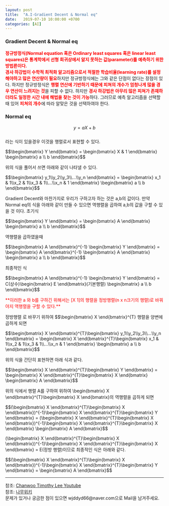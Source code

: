 ```yaml
---
layout: post
title:  "A.I-Gradient Decent & Normal eq"
date:   2019-07-10 10:00:00 +0700
categories: [AI]
---
```


### Gradient Decent & Normal eq
<script type="text/javascript" src="https://cdn.mathjax.org/mathjax/latest/MathJax.js?config=TeX-AMS_HTML"></script>

<span style ="color: red">**정규방정식(Normal equation 혹은 Ordinary least squares 혹은 linear least squares)은 통계학에서 선형 회귀상에서 알지 못하는 값(parameter)를 예측하기 위한 방법론이다.**</span>  
<span style ="color: red">**경사 하강법이 수학적 최적화 알고리즘으로서 적절한 학습비율(learning rate)를 설정해야하고 많은 연산량이 필요**</span>하지만 정규방정식에는 그와 같은 단점이 없다는 장점이 있다. 하지만 정규방정식은 <span style ="color: red">**행렬 연산에 기반하기 때문에 피쳐의 개수가 엄청나게 많을 경우 연산이 느려지는 것**</span>을 피할 수 없다. 하지만 <span style ="color: red">**경사 하강법은 아무리 많은 피쳐가 존재하더라도 일정한 시간 내에 해법을 찾는 것이 가능**</span>하다. 그러므로 예측 알고리즘을 선택할 때 있어 <span style ="color: red">**피쳐의 개수**</span>에 따라 알맞은 것을 선택하여야 한다.  
### Normal eq
$$y= a X + b$$  
라는 식이 있을경우 이것을 행렬로서 표현할 수 있다.  
<p>$$\begin{bmatrix} Y \end{bmatrix} = \begin{bmatrix} X & 1 \end{bmatrix} \begin{bmatrix} a \\ b \end{bmatrix}$$</p>  
위의 식을 풀어서 쓰면 아래와 같이 나타낼 수 있다.  
<p>$$\begin{bmatrix} y_1\\y_2\\y_3\\...\\y_n \end{bmatrix} = \begin{bmatrix} x_1 & 1\\x_2 & 1\\x_3 & 1\\...\\x_n & 1 \end{bmatrix} \begin{bmatrix} a \\ b \end{bmatrix}$$</p>  
Gradient Decent와 마찬가지로 우리가 구하고자 하는 것은 a,b의 값이다.  
만약 Normal eq의 식을 아래와 같이 만들 수 있으면 역행렬을 곱하여 a,b의 값을 구할 수 있을 것 이다.  
초기식  
<p>$$\begin{bmatrix} Y \end{bmatrix} = \begin{bmatrix} A \end{bmatrix} \begin{bmatrix} a \\ b \end{bmatrix}$$</p>  
역행렬을 곱하였을때  
<p>$$\begin{bmatrix} A \end{bmatrix}^{-1} \begin{bmatrix} Y \end{bmatrix} = \begin{bmatrix} A \end{bmatrix}^{-1} \begin{bmatrix} A \end{bmatrix} \begin{bmatrix} a \\ b \end{bmatrix}$$</p>  
최종적인 식  
<p>$$\begin{bmatrix} A \end{bmatrix}^{-1} \begin{bmatrix} Y \end{bmatrix} = C(상수)\begin{bmatrix} E \end{bmatrix}(기본행렬) \begin{bmatrix} a \\ b \end{bmatrix}$$</p>  
<span style ="color: red">**이러한 a 와 b를 구하긴 위해서는 [X 1]의 행렬을 정방행렬(n x n크기의 행렬)로 바꿔야지 역행렬을 구할 수 있다.**</span>  

정방행렬 로 바꾸기 위하여 $$\begin{bmatrix} X \end{bmatrix}^{T} 행렬을 양변에 곱하게 되면  
<p>$$\begin{bmatrix} X \end{bmatrix}^{T}\begin{bmatrix} y_1\\y_2\\y_3\\...\\y_n \end{bmatrix} = \begin{bmatrix} X \end{bmatrix}^{T}\begin{bmatrix} x_1 & 1\\x_2 & 1\\x_3 & 1\\...\\x_n & 1 \end{bmatrix} \begin{bmatrix} a \\ b \end{bmatrix}$$</p>  

위의 식을 간단히 표현하면 아래 식과 같다.  

<p>$$\begin{bmatrix} X \end{bmatrix}^{T}\begin{bmatrix} Y \end{bmatrix} = \begin{bmatrix} X \end{bmatrix}^{T}\begin{bmatrix} X \end{bmatrix} \begin{bmatrix} A \end{bmatrix}$$</p>  

위의 식에서 행렬 A를 구하여 위하여 \begin{bmatrix} X \end{bmatrix}^{T}\begin{bmatrix} X \end{bmatrix}의 역행렬을 곱하게 되면  
<p>$$(\begin{bmatrix} X \end{bmatrix}^{T}\begin{bmatrix} X \end{bmatrix})^{-1}\begin{bmatrix} X \end{bmatrix}^{T}\begin{bmatrix} Y \end{bmatrix} = (\begin{bmatrix} X \end{bmatrix}^{T}\begin{bmatrix} X \end{bmatrix})^{-1}\begin{bmatrix} X \end{bmatrix}^{T}\begin{bmatrix} X \end{bmatrix} \begin{bmatrix} A \end{bmatrix}$$</p>  

(\begin{bmatrix} X \end{bmatrix}^{T}\begin{bmatrix} X \end{bmatrix})^{-1}\begin{bmatrix} X \end{bmatrix}^{T}\begin{bmatrix} X \end{bmatrix}  = E(정방 행렬)이므로 최종적인 식은 아래와 같다.  
<p>$$(\begin{bmatrix} X \end{bmatrix}^{T}\begin{bmatrix} X \end{bmatrix})^{-1}\begin{bmatrix} X \end{bmatrix}^{T}\begin{bmatrix} Y \end{bmatrix} = \begin{bmatrix} A \end{bmatrix}$$</p>  
<hr>
참조: <a href="https://www.youtube.com/watch?v=M9Gsi3VBTYM&list=PL1H8jIvbSo1q6PIzsWQeCLinUj_oPkLjc&index=22">Chanwoo Timothy Lee Youtube</a> <br>
참조: <a href="https://ko.wikipedia.org/wiki/%EC%A0%95%EA%B7%9C%EB%B0%A9%EC%A0%95%EC%8B%9D">나무위키</a> <br>
문제가 있거나 궁금한 점이 있으면 wjddyd66@naver.com으로  Mail을 남겨주세요.